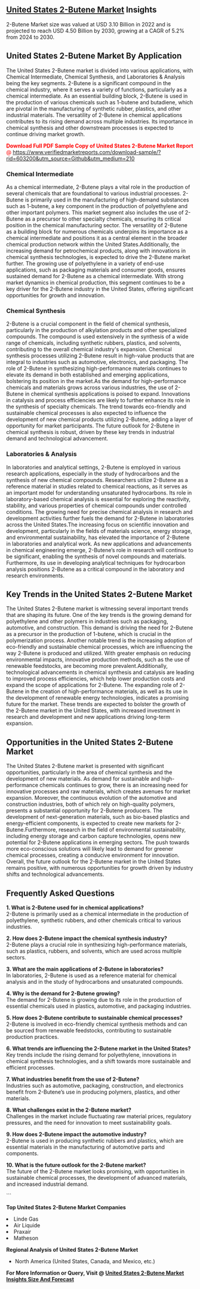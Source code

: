 <h2><a href="https://www.verifiedmarketreports.com/download-sample/?rid=603200&amp;utm_source=Github&amp;utm_medium=210" target="_blank">United States 2-Butene Market</a> Insights</h2><p>2-Butene Market size was valued at USD 3.10 Billion in 2022 and is projected to reach USD 4.50 Billion by 2030, growing at a CAGR of 5.2% from 2024 to 2030.</p><p><h2>United States 2-Butene Market By Application</h2><p>The United States 2-Butene market is divided into various applications, with Chemical Intermediate, Chemical Synthesis, and Laboratories & Analysis being the key segments. 2-Butene is a significant compound in the chemical industry, where it serves a variety of functions, particularly as a chemical intermediate. As an essential building block, 2-Butene is used in the production of various chemicals such as 1-butene and butadiene, which are pivotal in the manufacturing of synthetic rubber, plastics, and other industrial materials. The versatility of 2-Butene in chemical applications contributes to its rising demand across multiple industries. Its importance in chemical synthesis and other downstream processes is expected to continue driving market growth. <p><span class=""><span style="color: #ff0000;"><strong>Download Full PDF Sample Copy of United States 2-Butene Market Report</strong> @ </span><a href="https://www.verifiedmarketreports.com/download-sample/?rid=603200&amp;utm_source=Github&amp;utm_medium=210" target="_blank">https://www.verifiedmarketreports.com/download-sample/?rid=603200&amp;utm_source=Github&amp;utm_medium=210</a></span></p></p><h3>Chemical Intermediate</h3><p>As a chemical intermediate, 2-Butene plays a vital role in the production of several chemicals that are foundational to various industrial processes. 2-Butene is primarily used in the manufacturing of high-demand substances such as 1-butene, a key component in the production of polyethylene and other important polymers. This market segment also includes the use of 2-Butene as a precursor to other specialty chemicals, ensuring its critical position in the chemical manufacturing sector. The versatility of 2-Butene as a building block for numerous chemicals underpins its importance as a chemical intermediate and positions it as a central element in the broader chemical production network within the United States.Additionally, the increasing demand for petrochemical products, along with innovations in chemical synthesis technologies, is expected to drive the 2-Butene market further. The growing use of polyethylene in a variety of end-use applications, such as packaging materials and consumer goods, ensures sustained demand for 2-Butene as a chemical intermediate. With strong market dynamics in chemical production, this segment continues to be a key driver for the 2-Butene industry in the United States, offering significant opportunities for growth and innovation.</p><h3>Chemical Synthesis</h3><p>2-Butene is a crucial component in the field of chemical synthesis, particularly in the production of alkylation products and other specialized compounds. The compound is used extensively in the synthesis of a wide range of chemicals, including synthetic rubbers, plastics, and solvents, contributing to the overall chemical industry's expansion. Chemical synthesis processes utilizing 2-Butene result in high-value products that are integral to industries such as automotive, electronics, and packaging. The role of 2-Butene in synthesizing high-performance materials continues to elevate its demand in both established and emerging applications, bolstering its position in the market.As the demand for high-performance chemicals and materials grows across various industries, the use of 2-Butene in chemical synthesis applications is poised to expand. Innovations in catalysis and process efficiencies are likely to further enhance its role in the synthesis of specialty chemicals. The trend towards eco-friendly and sustainable chemical processes is also expected to influence the development of new chemical products utilizing 2-Butene, adding a layer of opportunity for market participants. The future outlook for 2-Butene in chemical synthesis is robust, driven by these key trends in industrial demand and technological advancement.</p><h3>Laboratories & Analysis</h3><p>In laboratories and analytical settings, 2-Butene is employed in various research applications, especially in the study of hydrocarbons and the synthesis of new chemical compounds. Researchers utilize 2-Butene as a reference material in studies related to chemical reactions, as it serves as an important model for understanding unsaturated hydrocarbons. Its role in laboratory-based chemical analysis is essential for exploring the reactivity, stability, and various properties of chemical compounds under controlled conditions. The growing need for precise chemical analysis in research and development activities further fuels the demand for 2-Butene in laboratories across the United States.The increasing focus on scientific innovation and development, particularly in the fields of materials science, energy storage, and environmental sustainability, has elevated the importance of 2-Butene in laboratories and analytical work. As new applications and advancements in chemical engineering emerge, 2-Butene’s role in research will continue to be significant, enabling the synthesis of novel compounds and materials. Furthermore, its use in developing analytical techniques for hydrocarbon analysis positions 2-Butene as a critical compound in the laboratory and research environments.</p><h2>Key Trends in the United States 2-Butene Market</h2><p>The United States 2-Butene market is witnessing several important trends that are shaping its future. One of the key trends is the growing demand for polyethylene and other polymers in industries such as packaging, automotive, and construction. This demand is driving the need for 2-Butene as a precursor in the production of 1-butene, which is crucial in the polymerization process. Another notable trend is the increasing adoption of eco-friendly and sustainable chemical processes, which are influencing the way 2-Butene is produced and utilized. With greater emphasis on reducing environmental impacts, innovative production methods, such as the use of renewable feedstocks, are becoming more prevalent.Additionally, technological advancements in chemical synthesis and catalysis are leading to improved process efficiencies, which help lower production costs and expand the scope of applications for 2-Butene. The expanding role of 2-Butene in the creation of high-performance materials, as well as its use in the development of renewable energy technologies, indicates a promising future for the market. These trends are expected to bolster the growth of the 2-Butene market in the United States, with increased investment in research and development and new applications driving long-term expansion.</p><h2>Opportunities in the United States 2-Butene Market</h2><p>The United States 2-Butene market is presented with significant opportunities, particularly in the area of chemical synthesis and the development of new materials. As demand for sustainable and high-performance chemicals continues to grow, there is an increasing need for innovative processes and raw materials, which creates avenues for market expansion. Moreover, the continuous evolution of the automotive and construction industries, both of which rely on high-quality polymers, presents a substantial opportunity for 2-Butene producers. The development of next-generation materials, such as bio-based plastics and energy-efficient components, is expected to create new markets for 2-Butene.Furthermore, research in the field of environmental sustainability, including energy storage and carbon capture technologies, opens new potential for 2-Butene applications in emerging sectors. The push towards more eco-conscious solutions will likely lead to demand for greener chemical processes, creating a conducive environment for innovation. Overall, the future outlook for the 2-Butene market in the United States remains positive, with numerous opportunities for growth driven by industry shifts and technological advancements.</p><h2>Frequently Asked Questions</h2><p><strong>1. What is 2-Butene used for in chemical applications?</strong><br>2-Butene is primarily used as a chemical intermediate in the production of polyethylene, synthetic rubbers, and other chemicals critical to various industries.</p><p><strong>2. How does 2-Butene impact the chemical synthesis industry?</strong><br>2-Butene plays a crucial role in synthesizing high-performance materials, such as plastics, rubbers, and solvents, which are used across multiple sectors.</p><p><strong>3. What are the main applications of 2-Butene in laboratories?</strong><br>In laboratories, 2-Butene is used as a reference material for chemical analysis and in the study of hydrocarbons and unsaturated compounds.</p><p><strong>4. Why is the demand for 2-Butene growing?</strong><br>The demand for 2-Butene is growing due to its role in the production of essential chemicals used in plastics, automotive, and packaging industries.</p><p><strong>5. How does 2-Butene contribute to sustainable chemical processes?</strong><br>2-Butene is involved in eco-friendly chemical synthesis methods and can be sourced from renewable feedstocks, contributing to sustainable production practices.</p><p><strong>6. What trends are influencing the 2-Butene market in the United States?</strong><br>Key trends include the rising demand for polyethylene, innovations in chemical synthesis technologies, and a shift towards more sustainable and efficient processes.</p><p><strong>7. What industries benefit from the use of 2-Butene?</strong><br>Industries such as automotive, packaging, construction, and electronics benefit from 2-Butene’s use in producing polymers, plastics, and other materials.</p><p><strong>8. What challenges exist in the 2-Butene market?</strong><br>Challenges in the market include fluctuating raw material prices, regulatory pressures, and the need for innovation to meet sustainability goals.</p><p><strong>9. How does 2-Butene impact the automotive industry?</strong><br>2-Butene is used in producing synthetic rubbers and plastics, which are essential materials in the manufacturing of automotive parts and components.</p><p><strong>10. What is the future outlook for the 2-Butene market?</strong><br>The future of the 2-Butene market looks promising, with opportunities in sustainable chemical processes, the development of advanced materials, and increased industrial demand.</p>```</p><p><strong>Top United States 2-Butene Market Companies</strong></p><div data-test-id=""><p><li>Linde Gas</li><li> Air Liquide</li><li> Praxair</li><li> Matheson</li></p><div><strong>Regional Analysis of&nbsp;United States 2-Butene Market</strong></div><ul><li dir="ltr"><p dir="ltr">North America&nbsp;(United States, Canada, and Mexico, etc.)</p></li></ul><p><strong>For More Information or Query, Visit @&nbsp;</strong><strong><a href="https://www.verifiedmarketreports.com/product/2-butene-market/?utm_source=Github&amp;utm_medium=210" target="_blank">United States 2-Butene Market Insights Size And Forecast</a></strong></p></div>
